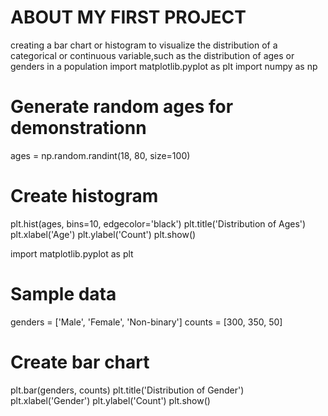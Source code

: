 # ABOUT MY FIRST PROJECT
creating a bar chart or histogram to visualize the distribution of a categorical or continuous variable,such as the distribution of ages or genders in a population
import matplotlib.pyplot as plt
import numpy as np

# Generate random ages for demonstrationn
ages = np.random.randint(18, 80, size=100)

# Create histogram
plt.hist(ages, bins=10, edgecolor='black')
plt.title('Distribution of Ages')
plt.xlabel('Age')
plt.ylabel('Count')
plt.show()

import matplotlib.pyplot as plt

# Sample data
genders = ['Male', 'Female', 'Non-binary']
counts = [300, 350, 50]

# Create bar chart
plt.bar(genders, counts)
plt.title('Distribution of Gender')
plt.xlabel('Gender')
plt.ylabel('Count')
plt.show()
